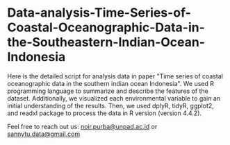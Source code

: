 # Data-analysis-Time-Series-of-Coastal-Oceanographic-Data-in-the-Southeastern-Indian-Ocean-Indonesia

Here is the detailed script for analysis data in paper "Time series of coastal oceanographic data in the southern indian ocean Indonesia".
We used R programming language to summarize and describe the features of the dataset. Additionally, we visualized each environmental variable to gain an initial understanding of the results. Then, we used dplyR, tidyR, ggplot2, and readxl package to process the data in R version (version 4.4.2).

Feel free to reach out us: noir.purba@unpad.ac.id or sannytu.data@gmail.com
